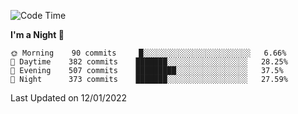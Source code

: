 <!--START_SECTION:waka-->
![Code Time](http://img.shields.io/badge/Code%20Time-754%20hrs%2032%20mins-blue)

**I'm a Night 🦉** 

```text
🌞 Morning    90 commits     █░░░░░░░░░░░░░░░░░░░░░░░░   6.66% 
🌆 Daytime    382 commits    ███████░░░░░░░░░░░░░░░░░░   28.25% 
🌃 Evening    507 commits    █████████░░░░░░░░░░░░░░░░   37.5% 
🌙 Night      373 commits    ███████░░░░░░░░░░░░░░░░░░   27.59%

```

 Last Updated on 12/01/2022
<!--END_SECTION:waka-->
